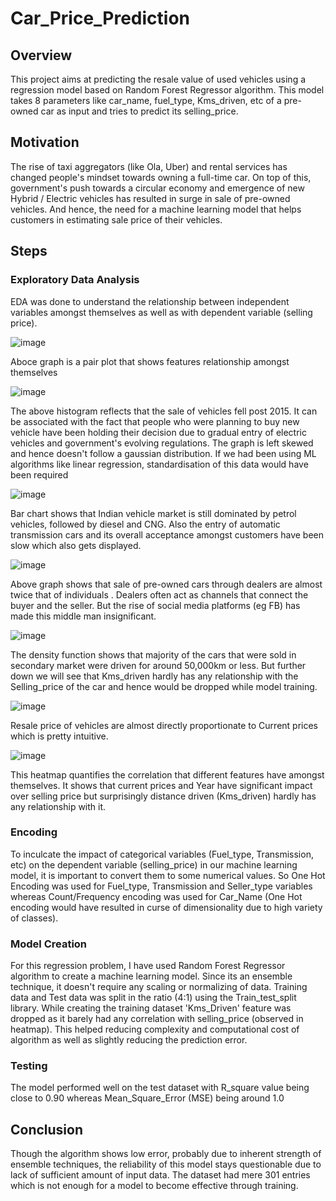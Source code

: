 # Car_Price_Prediction
## Overview
This project aims at predicting the resale value of used vehicles using a regression model based on Random Forest Regressor algorithm. This model takes 8 parameters like car_name, fuel_type, Kms_driven, etc of a pre-owned car as input and tries to predict its selling_price.

## Motivation
The rise of taxi aggregators (like Ola, Uber) and rental services has changed people's mindset towards owning a full-time car. On top of this, government's push towards a circular economy and emergence of new Hybrid / Electric vehicles has resulted in surge in sale of pre-owned vehicles. And hence, the need for a machine learning model that helps customers in estimating sale price of their vehicles.

## Steps

### Exploratory Data Analysis
EDA was done to understand the relationship between independent variables amongst themselves as well as with dependent variable (selling price).

 ![image](https://user-images.githubusercontent.com/86396532/123532673-d1017a80-d72c-11eb-80fe-9684995b12e5.png)
 
Aboce graph is a pair plot that shows features relationship amongst themselves  
 
 ![image](https://user-images.githubusercontent.com/86396532/123307091-b322f280-d53f-11eb-81bb-f978fc995241.png)
 
 The above histogram reflects that the sale of vehicles fell post 2015. It can be associated with the fact that people who were planning to buy new vehicle have been holding their decision due to gradual entry of electric vehicles and government's evolving regulations. The graph is left skewed and hence doesn't follow a gaussian distribution. If we had been using ML algorithms like linear regression, standardisation of this data would have been required 
 
 ![image](https://user-images.githubusercontent.com/86396532/123307774-81f6f200-d540-11eb-9ca4-63c94c73128c.png)

Bar chart shows that Indian vehicle market is still dominated by petrol vehicles, followed by diesel and CNG. Also the entry of automatic transmission cars and its overall acceptance amongst customers have been slow which also gets displayed.

![image](https://user-images.githubusercontent.com/86396532/123308229-0b0e2900-d541-11eb-8fbc-dd9563763d27.png)

Above graph shows that sale of pre-owned cars through dealers are almost twice that of individuals . Dealers often act as channels that connect the buyer and the seller. But the rise of social media platforms (eg FB) has made this middle man insignificant.

![image](https://user-images.githubusercontent.com/86396532/123308720-a2737c00-d541-11eb-84d4-59aea23d6e9b.png)

The density function shows that majority of the cars that were sold in secondary market were driven for around 50,000km or less. But further down we will see that Kms_driven hardly has any relationship with the Selling_price of the car and hence would be dropped while model training.

![image](https://user-images.githubusercontent.com/86396532/123308933-ec5c6200-d541-11eb-9776-0b64b9e1c71b.png)

Resale price of vehicles are almost directly proportionate to Current prices which is pretty intuitive.

![image](https://user-images.githubusercontent.com/86396532/123309034-0b5af400-d542-11eb-9620-f1767abaf8d4.png)

This heatmap quantifies the correlation that different features have amongst themselves. It shows that current prices and Year have significant impact over selling price but surprisingly distance driven (Kms_driven) hardly has any relationship with it.

### Encoding
To inculcate the impact of categorical variables (Fuel_type, Transmission, etc) on the dependent variable (selling_price) in our machine learning model, it is important to convert them to some numerical values. So One Hot Encoding was used for Fuel_type, Transmission and Seller_type variables whereas Count/Frequency encoding was used for Car_Name (One Hot encoding would have resulted in curse of dimensionality due to high variety of classes).

### Model Creation
For this regression problem, I have used Random Forest Regressor algorithm to create a machine learning model. Since its an ensemble technique, it doesn't require any scaling or normalizing of data. Training data and Test data was split in the ratio (4:1) using the Train_test_split library. While creating the training dataset 'Kms_Driven' feature was dropped as it barely had any correlation with selling_price (observed in heatmap). This helped reducing complexity and computational cost of algorithm as well as slightly reducing the prediction error.

### Testing
The model performed well on the test dataset with R_square value being close to 0.90 whereas Mean_Square_Error (MSE) being around 1.0

## Conclusion
Though the algorithm shows low error, probably due to inherent strength of ensemble techniques, the reliability of this model stays questionable due to lack of sufficient amount of input data. The dataset had mere 301 entries which is not enough for a model to become effective through training.
